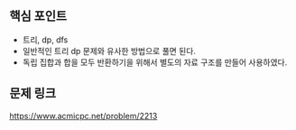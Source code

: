 ## 핵심 포인트

- 트리, dp, dfs
- 일반적인 트리 dp 문제와 유사한 방법으로 풀면 된다.
- 독립 집합과 합을 모두 반환하기을 위해서 별도의 자료 구조를 만들어 사용하였다.

## 문제 링크

https://www.acmicpc.net/problem/2213
